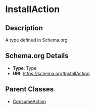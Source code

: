 # InstallAction

## Description
A type defined in Schema.org.

## Schema.org Details
- **Type**: Type
- **URI**: https://schema.org/InstallAction

## Parent Classes
- [ConsumeAction](../ConsumeAction.md)

